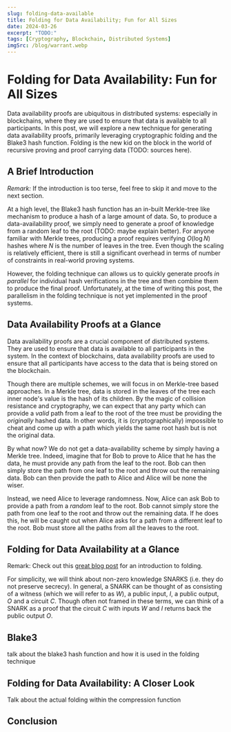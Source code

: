 ```yaml
---
slug: folding-data-available
title: Folding for Data Availability; Fun for All Sizes
date: 2024-03-26
excerpt: "TODO:"
tags: [Cryptography, Blockchain, Distributed Systems]
imgSrc: /blog/warrant.webp
---
```


# Folding for Data Availability: Fun for All Sizes

Data availability proofs are ubiquitous in distributed systems: especially in blockchains, where they are used to ensure that data is available to all participants. In this post, we will explore a new technique for generating data availability proofs, primarily leveraging cryptographic folding and the Blake3 hash function. Folding is the new kid on the block in the world of recursive proving and proof carrying data (TODO: sources here).

## A Brief Introduction

*Remark:* If the introduction is too terse, feel free to skip it and move to the next section.

At a high level, the Blake3 hash function has an in-built Merkle-tree like mechanism to produce a hash of a large amount of data. So, to produce a data-availability proof, we simply need to generate a proof of knowledge from a random leaf to the root (TODO: maybe explain better). For anyone familiar with Merkle trees, producing a proof requires verifying $O( \log N)$ hashes where $N$ is the number of leaves in the tree. Even though the scaling is relatively efficient, there is still a significant overhead in terms of number of constraints in real-world proving systems.

However, the folding technique can allows us to quickly generate proofs *in parallel* for individual hash verifications in the tree and then combine them to produce the final proof. Unfortunately, at the time of writing this post, the parallelism in the folding technique is not yet implemented in the proof systems.
 
## Data Availability Proofs at a Glance

Data availability proofs are a crucial component of distributed systems. They are used to ensure that data is available to all participants in the system. In the context of blockchains, data availability proofs are used to ensure that all participants have access to the data that is being stored on the blockchain.

Though there are multiple schemes, we will focus in on Merkle-tree based approaches. In a Merkle tree, data is stored in the leaves of the tree each inner node's value is the hash of its children. By the magic of collision resistance and cryptography, we can expect that any party which can provide a *valid* path from a leaf to the root of the tree must be providing the *originally* hashed data. In other words, it is (cryptographically) impossible to cheat and come up with a path which yields the same root hash but is not the original data.

By what now? We do not get a data-availability scheme by simply having a Merkle tree. Indeed, imagine that for Bob to prove to Alice that he has the data, he must provide any path from the leaf to the root. Bob can then simply store the path from one leaf to the root and throw out the remaining data. Bob can then provide the path to Alice and Alice will be none the wiser.

Instead, we need Alice to leverage randomness. Now, Alice can ask Bob to provide a path from a *random* leaf to the root. Bob cannot simply store the path from one leaf to the root and throw out the remaining data. If he does this, he will be caught out when Alice asks for a path from a different leaf to the root. Bob must store all the paths from all the leaves to the root.

## Folding for Data Availability at a Glance
Remark: Check out this [great blog post](https://blog.zk.link/nova-studies-i-exploring-aggregation-recursion-and-folding-23b9a67000cd) for an introduction to folding.

For simplicity, we will think about non-zero knowledge SNARKS (i.e. they do not preserve secrecy). In general, a SNARK can be thought of as consisting of a witness (which we will refer to as $W$), a public input, $I$, a public output, $O$ and a circuit $C$. Though often not framed in these terms, we can think of a SNARK as a proof that the circuit $C$ with inputs $W$ and $I$ returns back the public output $O$.

<!-- For our purposes, we can think of folding as doing a sort of *iteration* over a circuit. We will iterate the circuit for a number of rounds, $r$, and at each round, we update some running proof state. For round $i$, the update will prove that given the output from the last run, $O_{i - 1}$, as the new public input $I_i$ and witness $W_i$, then $C(W_i, O_{i - 1}) = O_i$. Moreover, this proof will be "combined" with the proof from the previous round to produce a new proof for the current round.

In other words, we have that after round $i$, the current proof proves that $C(W_i, C(W_{i - 1}, C(W_{i - 2}, \ldots C(W_0, I_0) \ldots ))) = O_i$.
The magic of folding is that each round's proof can be produced in parallel and then combined to produce the final proof. (TODO: source) -->

## Blake3
talk about the blake3 hash function and how it is used in the folding technique

## Folding for Data Availability: A Closer Look
Talk about the actual folding within the compression function
<!-- Talk about || potential -->

## Conclusion
<!-- Why no benchmarks?? -->
